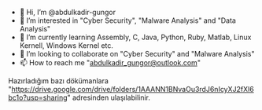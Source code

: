 - 👋 Hi, I’m @abdulkadir-gungor
- 👀 I’m interested in "Cyber Security", "Malware Analysis" and "Data Analysis"
- 🌱 I’m currently learning Assembly, C, Java, Python, Ruby, Matlab, Linux Kernell, Windows Kernel etc.
- 💞️ I’m looking to collaborate on "Cyber Security" and "Malware Analysis"
- 📫 How to reach me "abdulkadir_gungor@outlook.com"


Hazırladığım bazı dökümanlara "https://drive.google.com/drive/folders/1AAANN1BNvaOu3rdJ6nIcyXJ2fXl6bc1o?usp=sharing" adresinden ulaşılabilinir.


<!---
abdulkadir-gungor/abdulkadir-gungor is a ✨ special ✨ repository because its `README.md` (this file) appears on your GitHub profile.
You can click the Preview link to take a look at your changes.
--->
